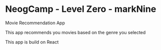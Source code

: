 # NeogCamp - Level Zero - markNine

Movie Recommendation App

This app recommends you movies based on the genre you selected

This app is build on React
